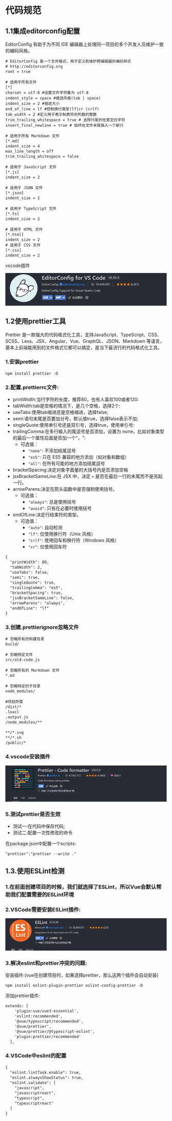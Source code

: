 # 代码规范

## 1.1集成editorconfig配置

EditorConfig 有助于为不同 IDE 编辑器上处理同一项目的多个开发人员维护一致的编码风格。

```
# EditorConfig 是一个文件格式，用于定义和维护跨编辑器的编码样式
# http://editorconfig.org
root = true

# 适用于所有文件
[*]
charset = utf-8 #设置文件字符集为 utf-8
indent_style = space #缩进风格(tab | space)
indent_size = 2 #缩进大小
end_of_line = lf #控制换行类型(lf|cr |crlf)
tab_width = 2 #定义用于表示制表符的列数的整数
trim_trailing_whitespace = true # 去除行尾的任意空白字符
insert_final_newline = true # 始终在文件末尾插入一个新行

# 适用于所有 Markdown 文件
[*.md]
indent_size = 4
max_line_length = off
trim_trailing_whitespace = false

# 适用于 JavaScript 文件
[*.js]
indent_size = 2

# 适用于 JSON 文件
[*.json]
indent_size = 2

# 适用于 TypeScript 文件
[*.ts]
indent_size = 2

# 适用于 HTML 文件
[*.html]
indent_size = 2
# 适用于 CSS 文件
[*.css]
indent_size = 2

```

vscode插件

![image-20240814160308032](./img/1.png)

## 1.2使用prettier工具

Prettier 是一款强大的代码格式化工具，支持JavaScript、TypeScript、CSS、SCSS、Less、JSX、Angular、Vue、GraphQL、JSON、Markdown 等语言，基本上前端能用到的文件格式它都可以搞定，是当下最流行的代码格式化工具。

### 1.安装prettier

```
npm install prettier -D
```

### 2.配置.prettierrc文件:

- printWidth:当行字符的长度，推荐80，也有人喜欢100或者120:
- tabWidth:tab是空格的情况下，是几个空格，选择2个:
- useTabs:使用tab缩进还是空格缩进，选择false;
- semi:语句末尾是否要加分号，默认值true，选择false表示不加;
- singleQuote:使用单引号还是双引号，选择true，使用单引号:
- trailingComma:在多行输入的尾逗号是否添加，设置为 none，比如对象类型的最后一个属性后面是否加一个"，":
  - 可选值：
    - `"none"`: 不添加结尾逗号
    - `"es5"`: 只在 ES5 兼容的地方添加（如对象和数组）
    - `"all"`: 在所有可能的地方添加结尾逗号
- bracketSpacing:决定对象字面量的大括号内是否添加空格
- jsxBracketSameLine:在 JSX 中，决定 `>` 是否在最后一行的末尾而不是另起一行。
- arrowParens:决定在箭头函数中是否强制使用括号。
  - 可选值：
    - `"always"`: 总是使用括号
    - `"avoid"`: 只有在必要时使用括号
- endOfLine:决定行结束符的类型。
  - 可选值：
    - `"auto"`: 自动检测
    - `"lf"`: 仅使用换行符（Unix 风格）
    - `"crlf"`: 使用回车和换行符（Windows 风格）
    - `"cr"`: 仅使用回车符

```
{
  "printWidth": 80,
  "tabWidth": 2,
  "useTabs": false,
  "semi": true,
  "singleQuote": true,
  "trailingComma": "es5",
  "bracketSpacing": true,
  "jsxBracketSameLine": false,
  "arrowParens": "always",
  "endOfLine": "lf"
}
```

### 3.创建.prettierignore忽略文件

```
# 忽略所有的构建目录
build/

# 忽略特定文件
src/old-code.js

# 忽略所有的 Markdown 文件
*.md

# 忽略特定的子目录
node_modules/

#项目所需
/dist/*
.loacl
.output.js
/node_modules/**

**/*.svg
**/*.sh
/public/*

```

### 4.vscode安装插件

![2](./img/2.png)

### 5.测试prettier是否生效

- 测试一:在代码中保存代码;
- 测试二:配置一次性修改的命令

在package.json中配置一个scripts:

```
"prettier":"prettier --write ."
```

## 1.3.使用ESLint检测

### 1.在前面创建项目的时候，我们就选择了ESLint，所以Vue会默认帮助我们配置需要的ESLint环境

### 2.VSCode需要安装ESLint插件:

![3](./img/3.png)

### 3.解决eslint和prettier冲突的问题:

安装插件:(vue在创建项目时，如果选择prettier，那么这两个插件会自动安装)

```
npm install eslint-plugin-prettier eslint-config-prettier -D
```

添加prettier插件:

```
extends: [
    'plugin:vue/vue3-essential',
    'eslint:recommended',
    '@vue/typescript/recommended',
    '@vue/prettier',
    '@vue/prettier/@typescript-eslint',
    'plugin:prettier/recommended'
  ],
```

### 4.VSCode中eslint的配置

```
{
  "eslint.lintTask.enable": true,
  "eslint.alwaysShowStatus": true,
  "eslint.validate": [
    "javascript",
    "javascriptreact",
    "typescript",
    "typescriptreact"
  ]
}

```

